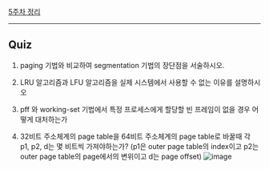[5주차 정리](https://broadleaf-meadow-afa.notion.site/OS-5-1945dda05b8d801f86cde2d50628afc9?pvs=4)

---

## Quiz
1. paging 기법와 비교하여 segmentation 기법의 장단점을 서술하시오.

2. LRU 알고리즘과 LFU 알고리즘을 실제 시스템에서 사용할 수 없는 이유를 설명하시오

3. pff 와 working-set 기법에서 특정 프로세스에게 할당할 빈 프레임이 없을 경우 어떻게 대처하는가

4. 32비트 주소체계의 page table을 64비트 주소체계의 page table로 바꿀때 각 p1, p2, d는 몇 비트씩 가져야하는가? (p1은 outer page table의 index이고 p2는 outer page table의 page에서의 변위이고 d는 page offset)
![image](https://github.com/user-attachments/assets/2c5b5395-aab5-4834-858b-8e919dd9902a)
